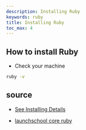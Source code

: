```yaml
---
description: Installing Ruby
keywords: ruby
title: Installing Ruby
toc_max: 4
---
```


## How to install  Ruby

* Check your machine

```bash
ruby -v
```

## source

 * <a href="https://www.ruby-lang.org/en/documentation/installation/" target="_blank">See Installing Details</a>

* <a href="https://launchschool.com/books/core_ruby_tools" target="_blank">launchschool core ruby</a>
